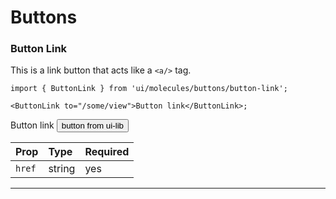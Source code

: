 # Buttons

### Button Link

This is a link button that acts like a `<a/>` tag.

```tsx
import { ButtonLink } from 'ui/molecules/buttons/button-link';

<ButtonLink to="/some/view">Button link</ButtonLink>;
```

<ButtonLink to="/some/view">Button link</ButtonLink>
<Button>button from ui-lib</Button>

| Prop   | Type   | Required |
| :----- | :----- | :------- |
| `href` | string | yes      |

---
